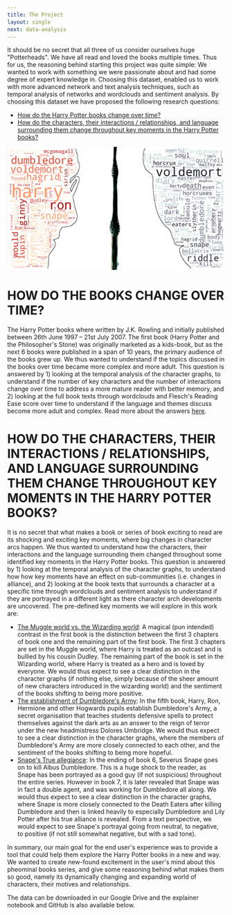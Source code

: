 ```yaml
---
title: The Project
layout: single
next: data-analysis
---
```


It should be no secret that all three of us consider ourselves huge "Potterheads". We have all read and loved the books multiple times. Thus for us, the reasoning behind starting this project was quite simple: We wanted to work with something we were passionate about and had some degree of expert knowledge in. Choosing this dataset, enabled us to work with more advanced network and text analysis techniques, such as temporal analysis of networks and wordclouds and sentiment analysis. By choosing this dataset we have proposed the following research questions:
- [How do the Harry Potter books change over time?](#how-do-the-books-change-over-time)
- [How do the characters, their interactions / relationships, and language surrounding them change throughout key moments in the Harry Potter books?](#how-do-the-characters-their-interactions--relationships-and-language-surrounding-them-change-throughout-key-moments-in-the-harry-potter-books)

![test](/images/HarryvVolde.png)

# HOW DO THE BOOKS CHANGE OVER TIME?

 The Harry Potter books where written by J.K. Rowling and initially published between 26th June 1997 – 21st July 2007. The first book (Harry Potter and the Philosopher's Stone) was originally marketed as a kids-book, but as the next 6 books were published in a span of 10 years, the primary audience of the books grew up. We thus wanted to understand if the topics discussed in the books over time became more complex and more adult. This question is answered by 1) looking at the temporal analysis of the character graphs, to understand if the number of key characters and the number of interactions change over time to address a more mature reader with better memory, and 2) looking at the full book texts through wordclouds and Flesch's Reading Ease score over time to understand if the language and themes discuss become more adult and complex. Read more about the answers [here](/temporal-analysis).


# HOW DO THE CHARACTERS, THEIR INTERACTIONS / RELATIONSHIPS, AND LANGUAGE SURROUNDING THEM CHANGE THROUGHOUT KEY MOMENTS IN THE HARRY POTTER BOOKS?

It is no secret that what makes a book or series of book exciting to read are its shocking and exciting key moments, where big changes in character arcs happen. We thus wanted to understand how the characters, their interactions and the language surrounding them changed throughout some identified key moments in the Harry Potter books. This question is answered by 1) looking at the temporal analysis of the character graphs, to understand how how key moments have an effect on sub-communities (i.e. changes in alliance), and 2) looking at the book texts that surrounds a character at a specific time through wordclouds and sentiment analysis to understand if they are portrayed in a different light as there character arch developments are uncovered. The pre-defined key moments we will explore in this work are:
- [The Muggle world vs. the Wizarding world](/mvw): A magical (pun intended) contrast in the first book is the distinction between the first 3 chapters of book one and the remaining part of the first book. The first 3 chapters are set in the Muggle world, where Harry is treated as an outcast and is bullied by his cousin Dudley. The remaining part of the book is set in the Wizarding world, where Harry is treated as a hero and is loved by everyone. We would thus expect to see a clear distinction in the character graphs (if nothing else, simply because of the sheer amount of new characters introduced in the wizarding world) and the sentiment of the books shifting to being more positive.
- [The establishment of Dumbledore's Army](/da): In the fifth book, Harry, Ron, Hermione and other Hogwards pupils establish Dumbledore's Army, a secret organisation that teaches students defensive spells to protect themselves against the dark arts as an answer to the reign of terror under the new headmistress Dolores Umbridge. We would thus expect to see a clear distinction in the character graphs, where the members of Dumbledore's Army are more closely connected to each other, and the sentiment of the books shifting to being more hopeful.
- [Snape's True allegiance](/sa): In the ending of book 6, Severus Snape goes on to kill Albus Dumbledore. This is a huge shock to the reader, as Snape has been portrayed as a good guy (if not suspicious) throughout the entire series. However in book 7, it is later revealed that Snape was in fact a double agent, and was working for Dumbledore all along. We would thus expect to see a clear distinction in the character graphs, where Snape is more closely connected to the Death Eaters after killing Dumbledore and then is linked heavily to especially Dumbledore and Lily Potter after his true alliance is revealed. From a text perspective, we would expect to see Snape's portrayal going from neutral, to negative, to positive (if not still somewhat negative, but with a sad tone).

In summary, our main goal for the end user's experience was to provide a tool that could help them explore the Harry Potter books in a new and way. We wanted to create new-found excitement in the user's mind about this pheominal books series, and give some reasoning behind what makes them so good, namely its dynamically changing and expanding world of characters, their motives and relationships.

The data can be downloaded in our Google Drive and the explainer notebook and GitHub is also available below.




